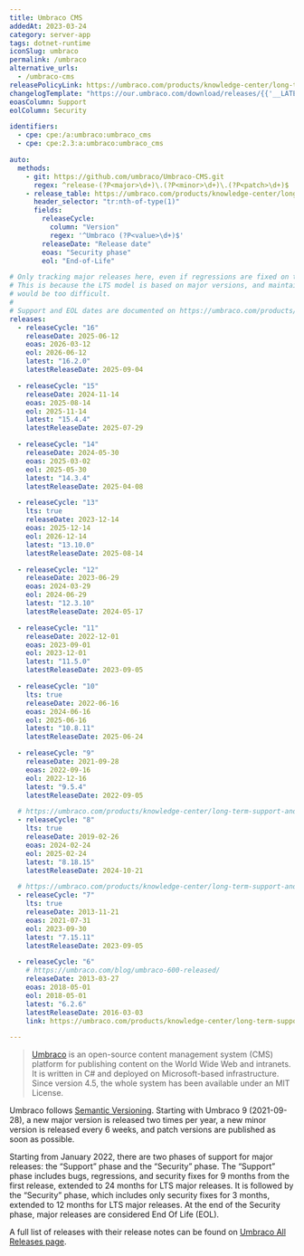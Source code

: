 ```yaml
---
title: Umbraco CMS
addedAt: 2023-03-24
category: server-app
tags: dotnet-runtime
iconSlug: umbraco
permalink: /umbraco
alternative_urls:
  - /umbraco-cms
releasePolicyLink: https://umbraco.com/products/knowledge-center/long-term-support-and-end-of-life/
changelogTemplate: "https://our.umbraco.com/download/releases/{{'__LATEST__'|replace:'.',''}}"
eoasColumn: Support
eolColumn: Security

identifiers:
  - cpe: cpe:/a:umbraco:umbraco_cms
  - cpe: cpe:2.3:a:umbraco:umbraco_cms

auto:
  methods:
    - git: https://github.com/umbraco/Umbraco-CMS.git
      regex: ^release-(?P<major>\d+)\.(?P<minor>\d+)\.(?P<patch>\d+)$
    - release_table: https://umbraco.com/products/knowledge-center/long-term-support-and-end-of-life/
      header_selector: "tr:nth-of-type(1)"
      fields:
        releaseCycle:
          column: "Version"
          regex: '^Umbraco (?P<value>\d+)$'
        releaseDate: "Release date"
        eoas: "Security phase"
        eol: "End-of-Life"

# Only tracking major releases here, even if regressions are fixed on the last three minors.
# This is because the LTS model is based on major versions, and maintaining so many minor versions
# would be too difficult.
#
# Support and EOL dates are documented on https://umbraco.com/products/knowledge-center/long-term-support-and-end-of-life/.
releases:
  - releaseCycle: "16"
    releaseDate: 2025-06-12
    eoas: 2026-03-12
    eol: 2026-06-12
    latest: "16.2.0"
    latestReleaseDate: 2025-09-04

  - releaseCycle: "15"
    releaseDate: 2024-11-14
    eoas: 2025-08-14
    eol: 2025-11-14
    latest: "15.4.4"
    latestReleaseDate: 2025-07-29

  - releaseCycle: "14"
    releaseDate: 2024-05-30
    eoas: 2025-03-02
    eol: 2025-05-30
    latest: "14.3.4"
    latestReleaseDate: 2025-04-08

  - releaseCycle: "13"
    lts: true
    releaseDate: 2023-12-14
    eoas: 2025-12-14
    eol: 2026-12-14
    latest: "13.10.0"
    latestReleaseDate: 2025-08-14

  - releaseCycle: "12"
    releaseDate: 2023-06-29
    eoas: 2024-03-29
    eol: 2024-06-29
    latest: "12.3.10"
    latestReleaseDate: 2024-05-17

  - releaseCycle: "11"
    releaseDate: 2022-12-01
    eoas: 2023-09-01
    eol: 2023-12-01
    latest: "11.5.0"
    latestReleaseDate: 2023-09-05

  - releaseCycle: "10"
    lts: true
    releaseDate: 2022-06-16
    eoas: 2024-06-16
    eol: 2025-06-16
    latest: "10.8.11"
    latestReleaseDate: 2025-06-24

  - releaseCycle: "9"
    releaseDate: 2021-09-28
    eoas: 2022-09-16
    eol: 2022-12-16
    latest: "9.5.4"
    latestReleaseDate: 2022-09-05

  # https://umbraco.com/products/knowledge-center/long-term-support-and-end-of-life/umbraco-8-end-of-life-eol/
  - releaseCycle: "8"
    lts: true
    releaseDate: 2019-02-26
    eoas: 2024-02-24
    eol: 2025-02-24
    latest: "8.18.15"
    latestReleaseDate: 2024-10-21

  # https://umbraco.com/products/knowledge-center/long-term-support-and-end-of-life/umbraco-7-end-of-life-eol/
  - releaseCycle: "7"
    lts: true
    releaseDate: 2013-11-21
    eoas: 2021-07-31
    eol: 2023-09-30
    latest: "7.15.11"
    latestReleaseDate: 2023-09-05

  - releaseCycle: "6"
    # https://umbraco.com/blog/umbraco-600-released/
    releaseDate: 2013-03-27
    eoas: 2018-05-01
    eol: 2018-05-01
    latest: "6.2.6"
    latestReleaseDate: 2016-03-03
    link: https://umbraco.com/products/knowledge-center/long-term-support-and-end-of-life/umbraco-6-end-of-life-eol/

---
```


> [Umbraco](https://umbraco.com/) is an open-source content management system (CMS) platform for
> publishing content on the World Wide Web and intranets. It is written in C# and deployed on
> Microsoft-based infrastructure. Since version 4.5, the whole system has been available under an
> MIT License.

Umbraco follows [Semantic Versioning](https://umbraco.com/products/knowledge-center/versioning-and-release-cadence/).
Starting with Umbraco 9 (2021-09-28), a new major version is released two times per year, a new
minor version is released every 6 weeks, and patch versions are published as soon as possible.

Starting from January 2022, there are two phases of support for major releases: the “Support” phase
and the “Security” phase. The “Support” phase includes bugs, regressions, and security fixes for 9
months from the first release, extended to 24 months for LTS major releases. It is followed by the
“Security” phase, which includes only security fixes for 3 months, extended to 12 months for LTS
major releases. At the end of the Security phase, major releases are considered End Of Life (EOL).

A full list of releases with their release notes can be found on
[Umbraco All Releases page](https://our.umbraco.com/download/releases).
